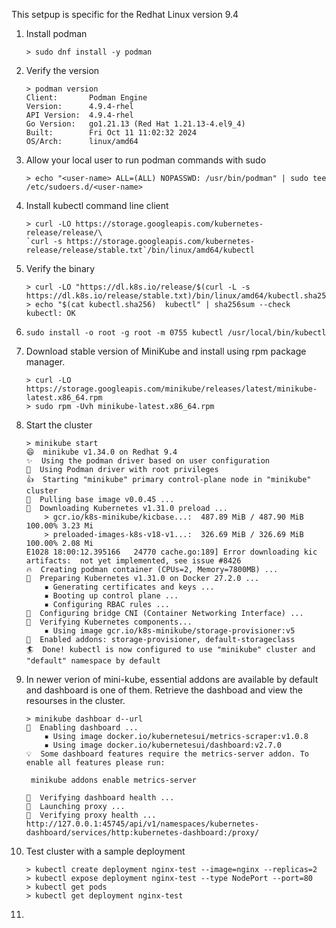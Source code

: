 This setpup is specific for the Redhat Linux version 9.4

1. Install podman

   ```
   > sudo dnf install -y podman
   ```
2. Verify the version

   ```
   > podman version 
   Client:       Podman Engine
   Version:      4.9.4-rhel
   API Version:  4.9.4-rhel
   Go Version:   go1.21.13 (Red Hat 1.21.13-4.el9_4)
   Built:        Fri Oct 11 11:02:32 2024
   OS/Arch:      linux/amd64

   ```
3. Allow your local user to run podman commands with sudo

   ```
   > echo "<user-name> ALL=(ALL) NOPASSWD: /usr/bin/podman" | sudo tee /etc/sudoers.d/<user-name>

   ```
4. Install kubectl command line client

   ```
   > curl -LO https://storage.googleapis.com/kubernetes-release/release/\
   `curl -s https://storage.googleapis.com/kubernetes-release/release/stable.txt`/bin/linux/amd64/kubectl
   ```
5. Verify the binary

   ```
   > curl -LO "https://dl.k8s.io/release/$(curl -L -s 
   https://dl.k8s.io/release/stable.txt)/bin/linux/amd64/kubectl.sha256"
   > echo "$(cat kubectl.sha256)  kubectl" | sha256sum --check
   kubectl: OK
   ```
6. ```
   sudo install -o root -g root -m 0755 kubectl /usr/local/bin/kubectl
   ```
7. Download stable version of MiniKube and install using rpm package manager.

   ```
   > curl -LO https://storage.googleapis.com/minikube/releases/latest/minikube-latest.x86_64.rpm
   > sudo rpm -Uvh minikube-latest.x86_64.rpm
   ```
8. Start the cluster

   ```
   > minikube start
   😄  minikube v1.34.0 on Redhat 9.4
   ✨  Using the podman driver based on user configuration
   📌  Using Podman driver with root privileges
   👍  Starting "minikube" primary control-plane node in "minikube" cluster
   🚜  Pulling base image v0.0.45 ...
   💾  Downloading Kubernetes v1.31.0 preload ...
       > gcr.io/k8s-minikube/kicbase...:  487.89 MiB / 487.90 MiB  100.00% 3.23 Mi
       > preloaded-images-k8s-v18-v1...:  326.69 MiB / 326.69 MiB  100.00% 2.08 Mi
   E1028 18:00:12.395166   24770 cache.go:189] Error downloading kic artifacts:  not yet implemented, see issue #8426
   🔥  Creating podman container (CPUs=2, Memory=7800MB) ...
   🐳  Preparing Kubernetes v1.31.0 on Docker 27.2.0 ...
       ▪ Generating certificates and keys ...
       ▪ Booting up control plane ...
       ▪ Configuring RBAC rules ...
   🔗  Configuring bridge CNI (Container Networking Interface) ...
   🔎  Verifying Kubernetes components...
       ▪ Using image gcr.io/k8s-minikube/storage-provisioner:v5
   🌟  Enabled addons: storage-provisioner, default-storageclass
   🏄  Done! kubectl is now configured to use "minikube" cluster and "default" namespace by default
   ```
9. In newer verion of mini-kube, essential addons are  available by default and dashboard is one of them. Retrieve the dashboad and view the resourses in the cluster.

   ```
   > minikube dashboar d--url
   🔌  Enabling dashboard ...
       ▪ Using image docker.io/kubernetesui/metrics-scraper:v1.0.8
       ▪ Using image docker.io/kubernetesui/dashboard:v2.7.0
   💡  Some dashboard features require the metrics-server addon. To enable all features please run:

   	minikube addons enable metrics-server

   🤔  Verifying dashboard health ...
   🚀  Launching proxy ...
   🤔  Verifying proxy health ...
   http://127.0.0.1:45745/api/v1/namespaces/kubernetes-dashboard/services/http:kubernetes-dashboard:/proxy/

   ```
10. Test cluster with a sample deployment

    ```
    > kubectl create deployment nginx-test --image=nginx --replicas=2
    > kubectl expose deployment nginx-test --type NodePort --port=80
    > kubectl get pods
    > kubectl get deployment nginx-test

    ```
11.
